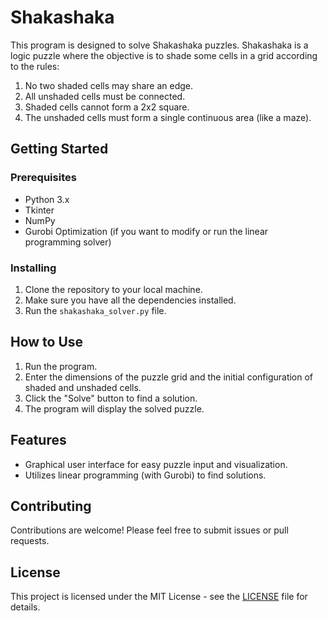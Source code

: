 # Shakashaka

This program is designed to solve Shakashaka puzzles. Shakashaka is a logic puzzle where the objective is to shade some cells in a grid according to the rules:

1. No two shaded cells may share an edge.
2. All unshaded cells must be connected.
3. Shaded cells cannot form a 2x2 square.
4. The unshaded cells must form a single continuous area (like a maze).

## Getting Started

### Prerequisites

- Python 3.x
- Tkinter
- NumPy
- Gurobi Optimization (if you want to modify or run the linear programming solver)

### Installing

1. Clone the repository to your local machine.
2. Make sure you have all the dependencies installed.
3. Run the `shakashaka_solver.py` file.

## How to Use

1. Run the program.
2. Enter the dimensions of the puzzle grid and the initial configuration of shaded and unshaded cells.
3. Click the "Solve" button to find a solution.
4. The program will display the solved puzzle.

## Features

- Graphical user interface for easy puzzle input and visualization.
- Utilizes linear programming (with Gurobi) to find solutions.

## Contributing

Contributions are welcome! Please feel free to submit issues or pull requests.

## License

This project is licensed under the MIT License - see the [LICENSE](LICENSE) file for details.
